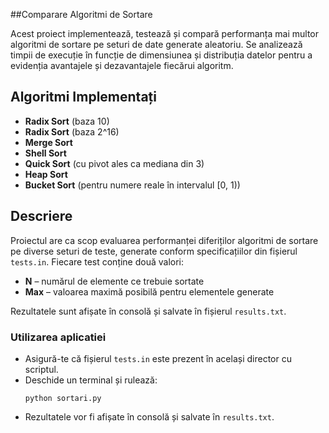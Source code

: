 ##Comparare Algoritmi de Sortare

Acest proiect implementează, testează și compară performanța mai multor algoritmi de sortare pe seturi de date generate aleatoriu. Se analizează timpii de execuție în funcție de dimensiunea și distribuția datelor pentru a evidenția avantajele și dezavantajele fiecărui algoritm.

## Algoritmi Implementați

- **Radix Sort** (baza 10)
- **Radix Sort** (baza 2^16)
- **Merge Sort**
- **Shell Sort**
- **Quick Sort** (cu pivot ales ca mediana din 3)
- **Heap Sort**
- **Bucket Sort** (pentru numere reale în intervalul [0, 1))

## Descriere

Proiectul are ca scop evaluarea performanței diferiților algoritmi de sortare pe diverse seturi de teste, generate conform specificațiilor din fișierul `tests.in`. Fiecare test conține două valori: 
- **N** – numărul de elemente ce trebuie sortate
- **Max** – valoarea maximă posibilă pentru elementele generate

Rezultatele sunt afișate în consolă și salvate în fișierul `results.txt`.


### Utilizarea aplicatiei

- Asigură-te că fișierul `tests.in` este prezent în același director cu scriptul.
- Deschide un terminal și rulează:
     ```
     python sortari.py
     ```
- Rezultatele vor fi afișate în consolă și salvate în `results.txt`.

